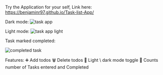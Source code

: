 Try the Application for your self, Link here: https://benjaminr97.github.io/Task-list-App/

Dark mode:
![task app](https://user-images.githubusercontent.com/94325660/206516530-675627ee-5bb2-4809-84ce-9085d5d6bd6d.PNG)

Light mode:
![task app light](https://user-images.githubusercontent.com/94325660/206516621-5ed4272a-7bdf-45fc-bd8b-d3f7c5d04992.PNG)

Task marked completed:

![completed task](https://user-images.githubusercontent.com/94325660/206516659-799157aa-794d-409f-aa60-0dc9847d5460.PNG)




Features:
➕ Add todos
🗑️ Delete todos
🌙 Light \ dark mode toggle
🧮 Counts number of Tasks entered and Completed
